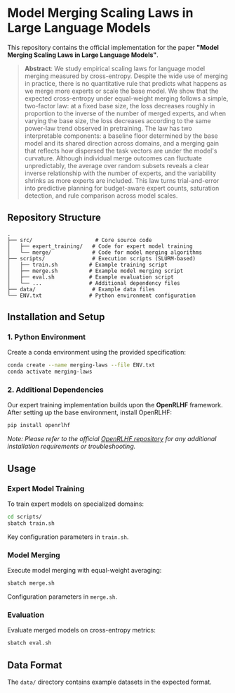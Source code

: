 # Model Merging Scaling Laws in Large Language Models

This repository contains the official implementation for the paper **"Model Merging Scaling Laws in Large Language Models"**.

> **Abstract**: We study empirical scaling laws for language model merging measured by cross-entropy. Despite the wide use of merging in practice, there is no quantitative rule that predicts what happens as we merge more experts or scale the base model. We show that the expected cross-entropy under equal-weight merging follows a simple, two-factor law: at a fixed base size, the loss decreases roughly in proportion to the inverse of the number of merged experts, and when varying the base size, the loss decreases according to the same power-law trend observed in pretraining. The law has two interpretable components: a baseline floor determined by the base model and its shared direction across domains, and a merging gain that reflects how dispersed the task vectors are under the model's curvature. Although individual merge outcomes can fluctuate unpredictably, the average over random subsets reveals a clear inverse relationship with the number of experts, and the variability shrinks as more experts are included. This law turns trial-and-error into predictive planning for budget-aware expert counts, saturation detection, and rule comparison across model scales.

## Repository Structure

```
.
├── src/                    # Core source code
│   ├── expert_training/   # Code for expert model training
│   └── merge/             # Code for model merging algorithms
├── scripts/               # Execution scripts (SLURM-based)
│   ├── train.sh          # Example training script
│   ├── merge.sh          # Example model merging script
│   ├── eval.sh           # Example evaluation script
│   └── ...               # Additional dependency files
├── data/                  # Example data files
└── ENV.txt               # Python environment configuration
```

## Installation and Setup

### 1. Python Environment

Create a conda environment using the provided specification:

```bash
conda create --name merging-laws --file ENV.txt
conda activate merging-laws
```

### 2. Additional Dependencies

Our expert training implementation builds upon the **OpenRLHF** framework. After setting up the base environment, install OpenRLHF:

```bash
pip install openrlhf
```

*Note: Please refer to the official [OpenRLHF repository](https://github.com/OpenRLHF/OpenRLHF) for any additional installation requirements or troubleshooting.*

## Usage

### Expert Model Training

To train expert models on specialized domains:

```bash
cd scripts/
sbatch train.sh
```

Key configuration parameters in `train.sh`.

### Model Merging

Execute model merging with equal-weight averaging:

```bash
sbatch merge.sh
```

Configuration parameters in `merge.sh`.

### Evaluation

Evaluate merged models on cross-entropy metrics:

```bash
sbatch eval.sh
```

## Data Format

The `data/` directory contains example datasets in the expected format. 

